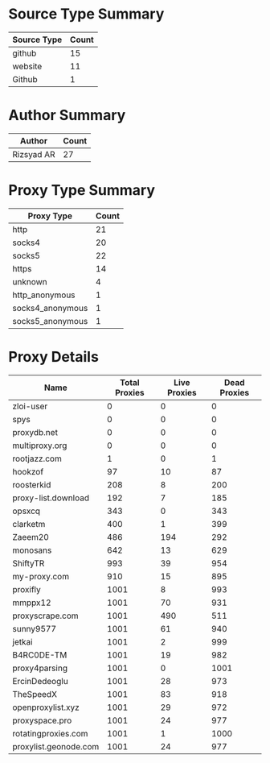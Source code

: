 # Source Type Summary

| Source Type | Count |
|-------------|-------|
| github | 15 |
| website | 11 |
| Github | 1 |


# Author Summary

| Author | Count |
|--------|-------|
| Rizsyad AR | 27 |


# Proxy Type Summary

| Proxy Type | Count |
|------------|-------|
| http | 21 |
| socks4 | 20 |
| socks5 | 22 |
| https | 14 |
| unknown | 4 |
| http_anonymous | 1 |
| socks4_anonymous | 1 |
| socks5_anonymous | 1 |


# Proxy Details

| Name | Total Proxies | Live Proxies | Dead Proxies |
|------|---------------|--------------|---------------|
| zloi-user | 0 | 0 | 0 |
| spys | 0 | 0 | 0 |
| proxydb.net | 0 | 0 | 0 |
| multiproxy.org | 0 | 0 | 0 |
| rootjazz.com | 1 | 0 | 1 |
| hookzof | 97 | 10 | 87 |
| roosterkid | 208 | 8 | 200 |
| proxy-list.download | 192 | 7 | 185 |
| opsxcq | 343 | 0 | 343 |
| clarketm | 400 | 1 | 399 |
| Zaeem20 | 486 | 194 | 292 |
| monosans | 642 | 13 | 629 |
| ShiftyTR | 993 | 39 | 954 |
| my-proxy.com | 910 | 15 | 895 |
| proxifly | 1001 | 8 | 993 |
| mmppx12 | 1001 | 70 | 931 |
| proxyscrape.com | 1001 | 490 | 511 |
| sunny9577 | 1001 | 61 | 940 |
| jetkai | 1001 | 2 | 999 |
| B4RC0DE-TM | 1001 | 19 | 982 |
| proxy4parsing | 1001 | 0 | 1001 |
| ErcinDedeoglu | 1001 | 28 | 973 |
| TheSpeedX | 1001 | 83 | 918 |
| openproxylist.xyz | 1001 | 29 | 972 |
| proxyspace.pro | 1001 | 24 | 977 |
| rotatingproxies.com | 1001 | 1 | 1000 |
| proxylist.geonode.com | 1001 | 24 | 977 |
